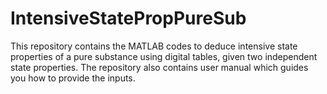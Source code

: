 # IntensiveStatePropPureSub
This repository contains the MATLAB codes to deduce intensive state properties of a pure substance using digital tables, given two independent state properties. The repository also contains user manual which guides you how to provide the inputs. 
